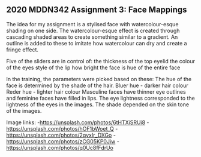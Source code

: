 ## 2020 MDDN342 Assignment 3: Face Mappings

The idea for my assignment is a stylised face with watercolour-esque shading on one side. The watercolour-esque effect is created through cascading shaded areas to create something similar to a gradient. An outline is added to these to imitate how watercolour can dry and create a fringe effect.

Five of the sliders are in control of:
  the thickness of the top eyelid
  the colour of the eyes
  style of the lip
  how bright the face is
  hue of the entire face

In the training, the parameters were picked based on these:
  The hue of the face is determined by the shade of the hair.
    Bluer hue - darker hair colour
    Reder hue - lighter hair colour
  Masculine faces have thinner eye outlines and feminine faces have filled in lips.
  The eye lightness corresponded to the lightness of the eyes in the images.
  The shade depended on the skin tone of the images.


  Image links:
  -https://unsplash.com/photos/6tHTXiSRUi8
  -https://unsplash.com/photos/hOF1bWoet_Q
  -https://unsplash.com/photos/2qvxIr_DXGo
  -https://unsplash.com/photos/zCG05KP0Jiw
  -https://unsplash.com/photos/q0Uc8fFdrUo
  



